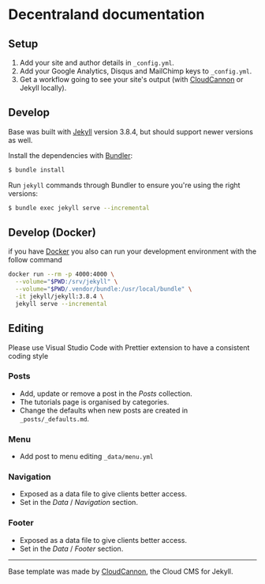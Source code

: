 # Decentraland documentation

## Setup

1.  Add your site and author details in `_config.yml`.
2.  Add your Google Analytics, Disqus and MailChimp keys to `_config.yml`.
3.  Get a workflow going to see your site's output (with [CloudCannon](https://app.cloudcannon.com/) or Jekyll locally).

## Develop

Base was built with [Jekyll](http://jekyllrb.com/) version 3.8.4, but should support newer versions as well.

Install the dependencies with [Bundler](http://bundler.io/):

```bash
$ bundle install
```

Run `jekyll` commands through Bundler to ensure you're using the right versions:

```bash
$ bundle exec jekyll serve --incremental
```

## Develop (Docker)

if you have [Docker](https://www.docker.com/) you also can run your development environment with the follow command

```bash
docker run --rm -p 4000:4000 \
  --volume="$PWD:/srv/jekyll" \
  --volume="$PWD/.vendor/bundle:/usr/local/bundle" \
  -it jekyll/jekyll:3.8.4 \
  jekyll serve --incremental
```

## Editing

Please use Visual Studio Code with Prettier extension to have a consistent coding style

### Posts

- Add, update or remove a post in the _Posts_ collection.
- The tutorials page is organised by categories.
- Change the defaults when new posts are created in `_posts/_defaults.md`.

### Menu

- Add post to menu editing `_data/menu.yml`

### Navigation

- Exposed as a data file to give clients better access.
- Set in the _Data_ / _Navigation_ section.

### Footer

- Exposed as a data file to give clients better access.
- Set in the _Data_ / _Footer_ section.

---

Base template was made by [CloudCannon](http://cloudcannon.com/), the Cloud CMS for Jekyll.
